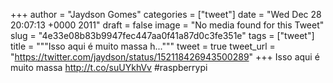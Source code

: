 
+++
author = "Jaydson Gomes"
categories = ["tweet"]
date = "Wed Dec 28 20:07:13 +0000 2011"
draft = false
image = "No media found for this Tweet"
slug = "4e33e08b83b9947fec447aa0f41a87d0c3fe351e"
tags = ["tweet"]
title = """Isso aqui é muito massa h..."""
tweet = true
tweet_url = "https://twitter.com/jaydson/status/152118426943500289"
+++
Isso aqui é muito massa http://t.co/suUYkhVv #raspberrypi
